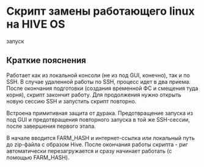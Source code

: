 # Скрипт замены работающего linux на HIVE OS

запуск


## Краткие пояснения
Работает как из локальной консоли (не из под GUI, конечно), так и по SSH.
В случае удаленной работы по SSH, процесс идет в два приема. После окончания подготовки (создания временной ФС и смещения туда корня), скрипт закончит работу. Для продолжения нужно открыть новую сессию SSH и запустить скрипт повторно.

Встроена примитивная защита от дурака. Предотвращение запуска из под GUI и предотвращения повторного запуска в той же SSH-сессии, после завершения первого этапа.

В начале вводится FARM_HASH и интернет-ссылка или локальный путь до zip-файла с образом Hive.
После окончания работы скрипта - риг автоматически перезагружается и сразу начинает работать (с помощью FARM_HASH).
